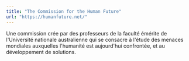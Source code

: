```yaml
---
title: "The Commission for the Human Future"
url: "https://humanfuture.net/"
---
```


Une commission crée par des professeurs de la faculté émérite de l'Université nationale australienne qui se consacre à l'étude des menaces mondiales auxquelles l'humanité est aujourd'hui confrontée, et au développement de solutions.
